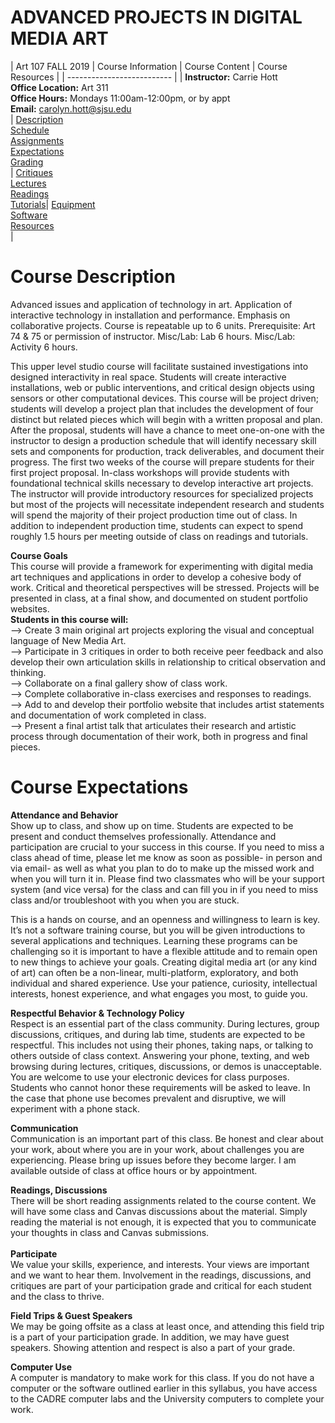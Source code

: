 # **ADVANCED PROJECTS IN DIGITAL MEDIA ART**

|  Art 107 FALL 2019  | Course Information  | Course Content | Course Resources |
| -------------------------- |
| **Instructor:** Carrie Hott <br> **Office Location:** Art 311 <br> **Office Hours:** Mondays 11:00am-12:00pm, or by appt <br> **Email:** carolyn.hott@sjsu.edu <br> | [Description](https://carriehott.github.io/sjsu-art107/#course-description) <br>  [Schedule](https://carriehott.github.io/sjsu-art107/schedule) <br> [Assignments](https://carriehott.github.io/sjsu-art107/assignments)<br>  [Expectations](https://carriehott.github.io/sjsu-art107/#course-expectations) <br>[Grading](https://carriehott.github.io/sjsu-art107/grading)<br>| [Critiques](https://carriehott.github.io/sjsu-art107/critiques)<br> [Lectures](https://carriehott.github.io/sjsu-art107/lectures)<br> [Readings](https://carriehott.github.io/sjsu-art107/readings) <br> [Tutorials](https://carriehott.github.io/sjsu-art107/tutorials)| [Equipment](https://carriehott.github.io/sjsu-art107/setup)<br> [Software](https://carriehott.github.io/sjsu-art107/programs) <br> [Resources](https://carriehott.github.io/sjsu-art107/resources) <br>|

# Course Description
Advanced issues and application of technology in art. Application of interactive technology in installation and performance. Emphasis on collaborative projects. Course is repeatable up to 6 units. Prerequisite: Art 74 & 75 or permission of instructor. Misc/Lab: Lab 6 hours. Misc/Lab: Activity 6 hours. 

This upper level studio course will facilitate sustained investigations into designed interactivity in real space. Students will create interactive installations, web or public interventions, and critical design objects using sensors or other computational devices. This course will be project driven; students will develop a project plan that includes the development of four distinct but related pieces which will begin with a written proposal and plan. After the proposal, students will have a chance to meet one-on-one with the instructor to design a production schedule that will identify necessary skill sets and components for production, track deliverables, and document their progress. The first two weeks of the course will prepare students for their first project proposal. In-class workshops will provide students with foundational technical skills necessary to develop interactive art projects. The instructor will provide introductory resources for specialized projects but most of the projects will necessitate independent research and students will spend the majority of their project production time out of class. In addition to independent production time, students can expect to spend roughly 1.5 hours per meeting outside of class on readings and tutorials. 

**Course Goals**<br>
This course will provide a framework for experimenting with digital media art techniques and applications in order to develop a cohesive body of work. Critical and theoretical perspectives will be stressed. Projects will be presented in class, at a final show, and documented on student portfolio websites.<br>
**Students in this course will:**<br>
--> Create 3 main original art projects exploring the visual and conceptual language of New Media Art.<br>
--> Participate in 3 critiques in order to both receive peer feedback and also develop their own articulation skills in relationship to critical observation and thinking. <br>
--> Collaborate on a final gallery show of class work.<br>
--> Complete collaborative in-class exercises and responses to readings.<br>
--> Add to and develop their portfolio website that includes artist statements and documentation of work completed in class.<br>
--> Present a final artist talk that articulates their research and artistic process through documentation of their work, both in progress and final pieces. <br>


# Course Expectations
**Attendance and Behavior**<br>
Show up to class, and show up on time. Students are expected to be present and conduct themselves professionally. Attendance and participation are crucial to your success in this course. If you need to miss a class ahead of time, please let me know as soon as possible- in person and via email- as well as what you plan to do to make up the missed work and when you will turn it in. Please find two classmates who will be your support system (and vice versa) for the class and can fill you in if you need to miss class and/or troubleshoot with you when you are stuck.<br>

This is a hands on course, and an openness and willingness to learn is key. It’s not a software training course, but you will be given introductions to several applications and techniques. Learning these programs can be challenging so it is important to have a flexible attitude and to remain open to new things to achieve your goals. Creating digital media art (or any kind of art) can often be a non-linear, multi-platform, exploratory, and both individual and shared experience. Use your patience, curiosity, intellectual interests, honest experience, and what engages you most, to guide you. <br>

**Respectful Behavior & Technology Policy**<br>
Respect is an essential part of the class community. During lectures, group discussions, critiques, and during lab time, students are expected to be respectful. This includes not using their phones, taking naps, or talking to others outside of class context. Answering your phone, texting, and web browsing during lectures, critiques, discussions, or demos is unacceptable. You are welcome to use your electronic devices for class purposes. Students who cannot honor these requirements will be asked to leave. In the case that phone use becomes prevalent and disruptive, we will experiment with a phone stack. <br>

**Communication**<br>
Communication is an important part of this class. Be honest and clear about your work, about where you are in your work, about challenges you are experiencing. Please bring up issues before they become larger. I am available outside of class at office hours or by appointment.

**Readings, Discussions**<br>
There will be short reading assignments related to the course content. We will have some class and Canvas discussions about the material. Simply reading the material is not enough, it is expected that you to communicate your thoughts in class and Canvas submissions.<br>
<br>
**Participate**<br>
We value your skills, experience, and interests. Your views are important and we want to hear them. Involvement in the readings, discussions, and critiques are part of your participation grade and critical for each student and the class to thrive.

**Field Trips & Guest Speakers**<br>
We may be going offsite as a class at least once, and attending this field trip is a part of your participation grade. In addition, we may have guest speakers. Showing attention and respect is also a part of your grade.

**Computer Use**<br>
A computer is mandatory to make work for this class. If you do not have a computer or the software outlined earlier in this syllabus, you have access to the CADRE computer labs and the University computers to complete your work.


<br>
<br>
